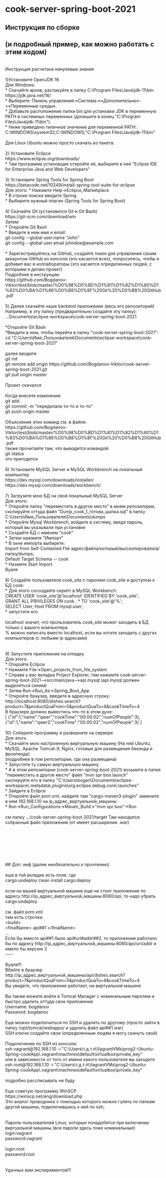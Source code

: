 # cook-server-spring-boot-2021
## Инструкция по сборке
## (и подробный пример, как можно работать с этим кодом)
<br>
Инструкция расчитана нанулевые знания<br>
<br>
1)Установите OpenJDK 16<br>
Для Windows:<br>
* Скачайте архив, распакуйте в папку C:\Program Files\Java\jdk-11\bin:<br>
https://jdk.java.net/16/<br>
* Выберите: Панель управления->Система->«Дополнительно»->«Переменные среды».<br>
* Добавьте расположение папки bin для установки JDK в переменную PATH в системных переменных (допишите в конец "C:\Program Files\Java\jdk-11\bin").<br>
* Ниже приведено типичное значение для переменной PATH :<br>
  C:\WINDOWS\system32;C:\WINDOWS;"C:\Program Files\Java\jdk-11\bin"<br>
<br>
Для Linux Ubuntu можно просто скачать из пакета:<br>
<br>
2) Установите Eclipce <br>
https://www.eclipse.org/downloads/<br>
* Там программа установщик откройте её, выбирите в ней "Eclipse IDE for Enterprise Java and Web Developers"<br>
<br>
3) Установите Spring Tools for Spring Boot<br>
https://betacode.net/10249/install-spring-tool-suite-for-eclipse<br>
Для этого:
* Нажмите Help->Eclipce_Marketplace<br>
* В строке поиска введите Spring<br>
* Выбирите нужный плагин (Spring Tools for Spring Boot)<br>
<br>
4) Скачайте Git (установится Git и Git Bash)<br>
https://git-scm.com/download/win<br>
Затем:<br>
* Откройте Git Bash<br>
* Введите в нем имя и email:<br>
git config --global user.name "John"<br>
git config --global user.email johndoe@example.com<br>
<br>
* Зарегистрируйтесь на GitHub, создайте токен для управления своим аккаунтом GitHub из консоли (это касается всех), попроситесь, чтобы я добавил вас в коллабораторы (это касается определенных людей, с которыми я делаю проект)<br>
Подробнее в инструкции:<br>
https://github.com/Bogdanov-Viktor/test/blob/master/%D0%98%D0%BD%D1%81%D1%82%D1%80%D1%83%D0%BA%D1%86%D0%B8%D1%8F%20Git%20%D0%B8%20GitHub.pdf<br>
<br>
5) Далее скачайте наше backend приложение (весь его репозиторий)<br>
Например, в эту папку (предварительно создайте эту папку):<br>
...Documents\eclipse-workspace\cook-server-spring-boot-2021<br>
<br>
*Откройте Git Bash<br>
*Введите в нем, чтобы перейти в папку "cook-server-spring-boot-2021":<br>
cd "C:\Users\Имя_Пользователя\Documents\eclipse-workspace\cook-server-spring-boot-2021"<br>
<br>
далее вводите:<br>
git init<br>
git remote add origin https://github.com/Bogdanov-Viktor/cook-server-spring-boot-2021.git<br>
git pull origin master<br>
<br>
Проект скачался<br>
<br>
Когда внесете изменения:<br>
git add .<br>
git commit -m "переделали то-то и то-то"<br>
git push origin master<br>
<br>
Объяснение этих команд см. в файле:<br>
https://github.com/Bogdanov-Viktor/test/blob/master/%D0%98%D0%BD%D1%81%D1%82%D1%80%D1%83%D0%BA%D1%86%D0%B8%D1%8F%20Git%20%D0%B8%20GitHub.pdf<br>
также прочитайте там, что выводится командой:<br>
git status<br>
 это пригодится<br>
<br>
6) Установите MySQL Server и MySQL Workbrench на локальный компьютер<br>
https://dev.mysql.com/downloads/installer/<br>
https://dev.mysql.com/downloads/workbench/<br>
<br>
7) Загрузите мою БД на свой локальный MySQL Server<br>
Для этого:<br>
* Откройте папку "переместить в другое место" в моем репозитории, скопируйте оттуда файл "Dump_cook_1_готова_шапка.sql" в папку C:\Users\Имя_Пользователя\Documents\dumps<br>
* Откройте Mysql Workbrench, войдите в систему, введя пароль, который вы указывали при установке<br>
* Создайте БД с именем "cook"<br>
* Затем нажмите "Импорт"<br>
* В окне импорта выбирете:<br>
Import from Self-Contained File адрес/файла/который/вы/скопировали/в/папку/dumps;<br>
Default Target Schema -- cook<br>
* Назмите Start Import<br>
Вуаля<br>
<br>
8) Создайте пользователя cook_site с паролем cook_site и доступом к БД cook:<br>
* Для этого сосоздайте скрипт в MySQL Workbench:<br>
CREATE USER 'cook_site'@'localhost' IDENTIFIED BY 'cook_site';<br>
GRANT ALL PRIVILEGES ON cook . * TO 'cook_site'@'%';<br>
SELECT User, Host FROM mysql.user;<br>
* запустите его<br>
<br>
localhost значит, что прользователь cook_site может заходить в БД только с вашего компьютера<br>
% можно написать вместо localhost, если вы хотите заходить с других компьютеров (с любыми ip адресами)<br>
<br>
<br>
9) Запустите приложение на отладку<br>
Для этого:<br>
* Откройте Eclipce<br>
* Нажмите File->Open_projects_from_file_system<br>
* Справа у вас вкладка Project Explorer, там нажмите cook-server-spring-boot-2021-->src/main/java-->api.mysql (api.mysql должен выделиться синим)<br>
* Затем Run->Run_As->Spring_Boot_App<br>
* Откройте браузер, введите в адресную строку:<br>
 http://localhost:8080/dishes.search?product=7&productQuaFrom=5&productQuaTo=6&cookTimeTo=4<br>
В браузере должно вывестись что-то в этом духе:<br>
 [ {"id":1,"name":"qwer","cookTime":"00:00:02","numOfPeople":3}, {"id":1,"name":"qwer2","cookTime":"00:00:02","numOfPeople":3} ]<br>
<br>
10) Соберите программу и разверните на сервере<br>
Для этого<br>
* Скачайте мою настроенную виртуальную машину (На ней Ubuntu, MySQL, Apache Tomcat-9, Nginx, готовые для размещения бекэнда и фронтенда)<br>
(подробнее в том репозитории, где она размещена)<br>
* Запустите ту самую виртуальную машину<br>
* А в этом репозитории (cook-server-spring-boot-2021) возьмите в папке "переместить в другое место" файл "mvn spr boo.launch"<br>
скопируйте его в папку "C:\Users\bogan\Documents\eclipse-workspace\.metadata\.plugins\org.eclipse.debug.core\.launches"<br>
* Зайдите в Eclipce<br>
* Откройте файл pom.xml, найдите там "cargo-maven3-plugin" замените в нем 192.168.1.10 на ip_адрес_виртуальной_машины<br>
* Run->Run_Configurations->Maven_Build->"mvn spr boo"->Run<br>
<br>
cм папку .../cook-server-spring-boot-2021/target Там находится собранный файл приложения (от имеет расширение .war)<br>
<br>
<br>
<br>
<br>
<br>
<br>
<br>
## Доп. инф (далее необязательно к прочтению)<br>
<br>
еше в той вкладке есть поле, где<br>
cargo:undeploy clean install cargo:deploy<br>
<br>
если на вашей виртуальной машине еще не стоит приложение по адресу http://ip_адрес_виртуальной_машины:8080/api, то надо убрать cargo:undeploy <br>
<br>
см. файл pom.xml<br>
там есть строчка:<br>
&ltbuild&gt    <br>
&ltfinalName&gt api##1 &lt/finalName&gt   <br>
...<br>
Если бы вместо api##1 было api#url#addr##2, то приложение работало бы по адресу http://ip_адрес_виртуальной_машины:8080/api/url/addr и имело бы версию 2<br>
----<br>
<br>
Вуаля!!!<br>
Вбейте в браузер<br>
http://ip_адрес_виртуальной_машины/api/dishes.search?product=7&productQuaFrom=5&productQuaTo=6&cookTimeTo=4<br>
Вы увидете, что приложение работает, на виртуальной машине<br>
<br>
Вы также можете войти в Tomcat Manager с номинальным паролем и быстро удалить оттуда свое приложение<br>
Username: bogdanov<br>
Password: bogdanov<br>
<br>
Еще можно подключиться по SSH и удалить по другому (просто зайти в папку /opt/tomcat/webapps/ и удалить файл api##1.war)<br>
SSH ключи создайте свои (определенным людям я могу скинуть свой)<br>
<br>
Подключение по SSH из консоли:<br>
ssh vagrant@192.168.1.10 -i "C:\Users\т.д.т.п\VagrantVMs\prog2-Ubuntu-Spring-cookApp\.vagrant\machines\default\virtualbox\private_key"<br>
или в зависимости от того от имени какого пользователя вы заходите<br>
ssh root@192.168.1.10 -i "C:\Users\т.д.т.п\VagrantVMs\prog2-Ubuntu-Spring-cookApp\.vagrant\machines\default\virtualbox\private_key"<br>
<br>
подробно рассписывать не буду<br>
<br>
Еще советую программу WinSCP<br>
https://winscp.net/eng/download.php<br>
Это аналог проводника c помощью которого можно гулять по папкам другой машины, подключившись к ней по ssh;<br>
<br>
<br>
Пароли пользователей Linux, которые понадобятся при включении виртуальной машины (все пароли здесь тоже номинальные)<br>
login:vagrant<br>
password:vagrant<br>
<br>
login:root<br>
password:root<br>
<br>
<br>
Удачных вам экспириментов!!!
